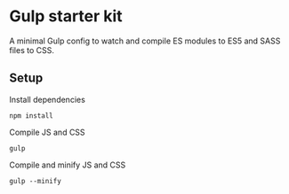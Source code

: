 # Gulp starter kit
A minimal Gulp config to watch and compile ES modules to ES5 and SASS files to CSS.

## Setup
Install dependencies
```
npm install
```

Compile JS and CSS
```
gulp
```

Compile and minify JS and CSS
```
gulp --minify
```
